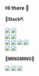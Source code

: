 ### Hi there 👋

<!--
**0nd0/0nd0** is a ✨ _special_ ✨ repository because its `README.md` (this file) appears on your GitHub profile.

Here are some ideas to get you started:

- 🔭 I’m currently working on ...
- 🌱 I’m currently learning ...
- 👯 I’m looking to collaborate on ...
- 🤔 I’m looking for help with ...
- 💬 Ask me about ...
- 📫 How to reach me: ...
- 😄 Pronouns: ...
- ⚡ Fun fact: ...
-->

<p><strong>🔨Stack⛏</strong></p>
<div>
<a href="https://blog.naver.com/ming9396"><img src="https://img.shields.io/badge/java-007396?style=flat-square&logo=java&logoColor=white"><!--자바--></a>
<a href="https://blog.naver.com/ming9396"><img src="https://img.shields.io/badge/python-3776AB?style=flat-square&logo=python&logoColor=white"><!--파이썬--></a>
</div>
<div>
<img src="https://img.shields.io/badge/oracle-F80000?style=flat-square&logo=oracle&logoColor=white"><!--오라클-->
<img src="https://img.shields.io/badge/mongoDB-47A248?style=flat-square&logo=MongoDB&logoColor=white"><!--몽고DB-->
</div>
<div>
<img src="https://img.shields.io/badge/html-E34F26?style=flat-square&logo=html5&logoColor=white"><!--HTML-->
<img src="https://img.shields.io/badge/css-1572B6?style=flat-square&logo=css3&logoColor=white"><!--CSS-->
<img src="https://img.shields.io/badge/javascript-F7DF1E?style=flat-square&logo=javascript&logoColor=black"><!--Javascrip-->
<img src="https://img.shields.io/badge/bootstrap-7952B3?style=flat-square&logo=bootstrap&logoColor=white"><!--Bootstrap-->
</div>
<div>
<img src="https://img.shields.io/badge/github-181717?style=flat-square&logo=github&logoColor=white"><!--Github-->
<img src="https://img.shields.io/badge/apache tomcat-F8DC75?style=flat-square&logo=apachetomcat&logoColor=black"><!--아파치톰캣-->
<!-- <img src="https://img.shields.io/badge/Spring-6DB33F?style=flat-square&logo=Spring&logoColor=white">스프링 -->
</div>



<p><strong>💙MINGMING💙</strong></p>
<!-- 네이버 블로그 -->
<a href="https://blog.naver.com/ming9396" target="_blank"><img src="https://img.shields.io/badge/BLOG-03C75A?style=flat-square&logo=Naver&logoColor=white"/></a>
<!-- 노션 - 포트폴리오 -->
<a href="https://www.notion.so/ming2/85f73e6fbab6438c986660ea776ca5a2" target="_blank"><img src="https://img.shields.io/badge/PORTFOLIO-000000?style=flat-square&logo=Notion&logoColor=white"/></a>
<!-- 이메일 -->
<a href="mailto:ming9396@naver.com" target="_blank"><img src="https://img.shields.io/badge/EMAIL-30B980?style=flat-square&logo=Minutemailer&logoColor=white"/></a>
